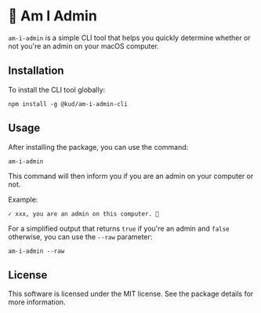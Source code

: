 # 👑 Am I Admin

`am-i-admin` is a simple CLI tool that helps you quickly determine whether or not you're an admin on your macOS computer.

## Installation

To install the CLI tool globally:

```
npm install -g @kud/am-i-admin-cli
```

## Usage

After installing the package, you can use the command:

```
am-i-admin
```

This command will then inform you if you are an admin on your computer or not.

Example:

```shell
✓ xxx, you are an admin on this computer. 👑
```

For a simplified output that returns `true` if you're an admin and `false` otherwise, you can use the `--raw` parameter:

```
am-i-admin --raw
```

## License

This software is licensed under the MIT license. See the package details for more information.
